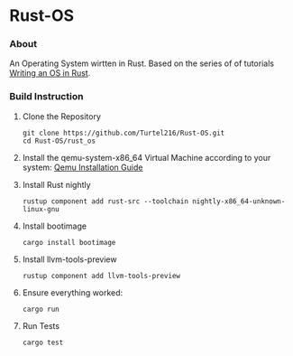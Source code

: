# Rust-OS

### About

An Operating System wirtten in Rust. Based on the series of of tutorials [Writing an OS in Rust](https://os.phil-opp.com/).

### Build Instruction

1. Clone the Repository

    ```
    git clone https://github.com/Turtel216/Rust-OS.git
    cd Rust-OS/rust_os
    ```

2. Install the qemu-system-x86_64 Virtual Machine according to your system: [Qemu Installation Guide](https://www.qemu.org/download/#linux)

3. Install Rust nightly

    ```
    rustup component add rust-src --toolchain nightly-x86_64-unknown-linux-gnu
    ```

4. Install bootimage

    ```
    cargo install bootimage
    ```

5. Install llvm-tools-preview

    ```
    rustup component add llvm-tools-preview
    ```

6. Ensure everything worked:

    ```
    cargo run
    ```

7. Run Tests

    ```
    cargo test
    ```
